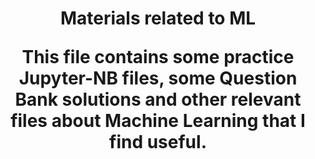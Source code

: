 <h1 align="center"> Materials related to ML <h1\>

This file contains some practice Jupyter-NB files, some Question Bank solutions and other relevant files about Machine Learning that I find useful.
